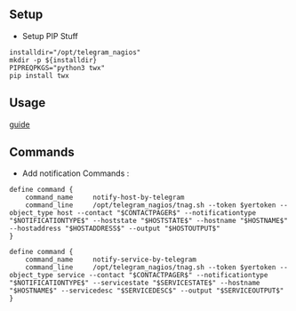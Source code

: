 ## Setup 

* Setup PIP Stuff

```
installdir="/opt/telegram_nagios"
mkdir -p ${installdir}
PIPREQPKGS="python3 twx"
pip install twx
```

## Usage

[guide](https://pommi.nethuis.nl/nagios-notifications-via-telegram/)

## Commands

* Add notification Commands :

```
define command {
	command_name     notify-host-by-telegram
	command_line     /opt/telegram_nagios/tnag.sh --token $yertoken --object_type host --contact "$CONTACTPAGER$" --notificationtype "$NOTIFICATIONTYPE$" --hoststate "$HOSTSTATE$" --hostname "$HOSTNAME$" --hostaddress "$HOSTADDRESS$" --output "$HOSTOUTPUT$"
}

define command {
	command_name     notify-service-by-telegram
	command_line     /opt/telegram_nagios/tnag.sh --token $yertoken --object_type service --contact "$CONTACTPAGER$" --notificationtype "$NOTIFICATIONTYPE$" --servicestate "$SERVICESTATE$" --hostname "$HOSTNAME$" --servicedesc "$SERVICEDESC$" --output "$SERVICEOUTPUT$"
}
```

